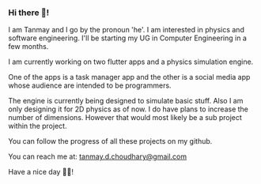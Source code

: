 ### Hi there 👋!

I am Tanmay and I go by the pronoun 'he'. I am interested in physics and software engineering. I'll be starting my UG in Computer Engineering in a few months.

I am currently working on two flutter apps and a physics simulation engine.

One of the apps is a task manager app and the other is a social media app whose audience are intended to be programmers.

The engine is currently being designed to simulate basic stuff. Also I am only designing it for 2D physics as of now. I do have plans to increase the number of dimensions. However that would most likely be a sub project within the project.

You can follow the progress of all these projects on my github.

You can reach me at: tanmay.d.choudhary@gmail.com

Have a nice day 🌻😄!

<!--
**Tanmay-R-Choudhary/Tanmay-R-Choudhary** is a ✨ _special_ ✨ repository because its `README.md` (this file) appears on your GitHub profile.

Here are some ideas to get you started:

- 🔭 I’m currently working on ...
- 🌱 I’m currently learning ...
- 👯 I’m looking to collaborate on ...
- 🤔 I’m looking for help with ...
- 💬 Ask me about ...
- 📫 How to reach me: ...
- 😄 Pronouns: ...
- ⚡ Fun fact: ...
-->

